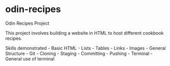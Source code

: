 # odin-recipes

Odin Recipes Project

This project involves building a website in HTML to host different cookbook recipes.

Skills demonstrated - Basic HTML - Lists - Tables - Links - Images - General Structure - Git - Cloning - Staging - Committing - Pushing - Terminal - General use of terminal
